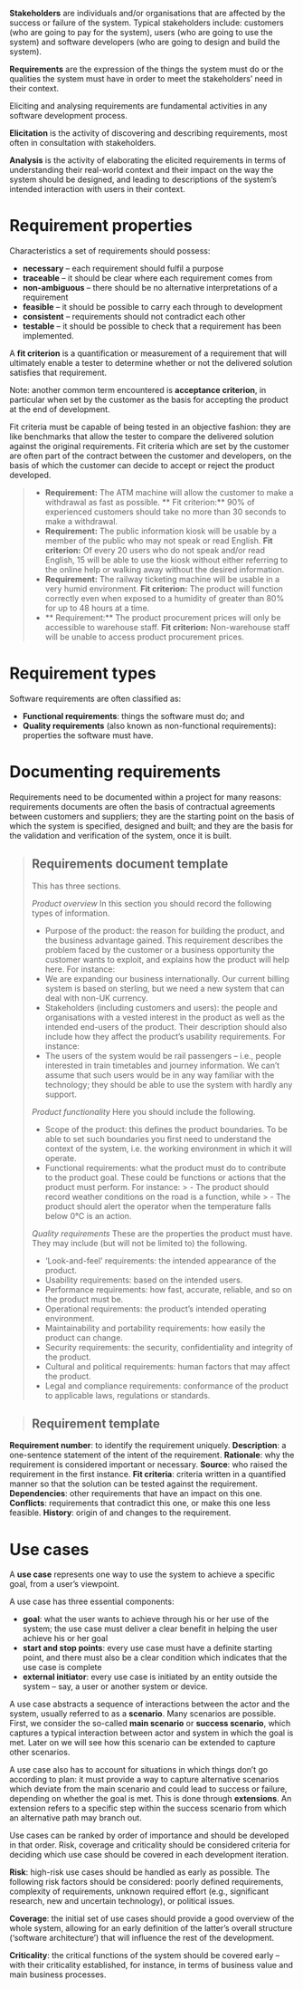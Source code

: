 **Stakeholders** are individuals and/or organisations that are affected by the success or failure of the system. Typical stakeholders include: customers (who are going to pay for the system), users (who are going to use the system) and software developers (who are going to design and build the system).
    
**Requirements** are the expression of the things the system must do or the qualities the system must have in order to meet the stakeholders’ need in their context.

Eliciting and analysing requirements are fundamental activities in any software development process.

**Elicitation** is the activity of discovering and describing requirements, most often in consultation with stakeholders.

**Analysis** is the activity of elaborating the elicited requirements in terms of understanding their real-world context and their impact on the way the system should be designed, and leading to descriptions of the system’s intended interaction with users in their context.

# Requirement properties

 Characteristics a set of requirements should possess:
 -   **necessary** – each requirement should fulfil a purpose
-   **traceable** – it should be clear where each requirement comes from
-   **non-ambiguous** – there should be no alternative interpretations of a requirement
-   **feasible** – it should be possible to carry each through to development
-   **consistent** – requirements should not contradict each other
-   **testable** – it should be possible to check that a requirement has been implemented.

A **fit criterion** is a quantification or measurement of a requirement that will ultimately enable a tester to determine whether or not the delivered solution satisfies that requirement.

Note: another common term encountered is **acceptance criterion**, in particular when set by the customer as the basis for accepting the product at the end of development.

Fit criteria must be capable of being tested in an objective fashion: they are like benchmarks that allow the tester to compare the delivered solution against the original requirements. Fit criteria which are set by the customer are often part of the contract between the customer and developers, on the basis of which the customer can decide to accept or reject the product developed.

>-   **Requirement:** The ATM machine will allow the customer to make a withdrawal as fast as possible.
>   ** Fit criterion:** 90% of experienced customers should take no more than 30 seconds to make a withdrawal.
>-   **Requirement:** The public information kiosk will be usable by a member of the public who may not speak or read English.
 >   **Fit criterion:** Of every 20 users who do not speak and/or read English, 15 will be able to use the kiosk without either referring to the online help or walking away without the desired information.
>-   **Requirement:** The railway ticketing machine will be usable in a very humid environment.
>    **Fit criterion:** The product will function correctly even when exposed to a humidity of greater than 80% for up to 48 hours at a time.
>-  ** Requirement:** The product procurement prices will only be accessible to warehouse staff.
>    **Fit criterion:** Non-warehouse staff will be unable to access product procurement prices.

# Requirement types
Software requirements are often classified as:
-   **Functional requirements**: things the software must do; and
-   **Quality requirements** (also known as non-functional requirements): properties the software must have.

# Documenting requirements
Requirements need to be documented within a project for many reasons: requirements documents are often the basis of contractual agreements between customers and suppliers; they are the starting point on the basis of which the system is specified, designed and built; and they are the basis for the validation and verification of the system, once it is built.

> ## Requirements document template
> This has three sections.
> 
 >_Product overview_
> In this section you should record the following types of information.
>-   Purpose of the product: the reason for building the product, and the business advantage gained. This requirement describes the problem faced by the customer or a business opportunity the customer wants to exploit, and explains how the product will help here. For instance:
>-   We are expanding our business internationally. Our current billing system is based on sterling, but we need a new system that can deal with non-UK currency.
>-   Stakeholders (including customers and users): the people and organisations with a vested interest in the product as well as the intended end-users of the product. Their description should also include how they affect the product’s usability requirements. For instance:
>-   The users of the system would be rail passengers – i.e., people interested in train timetables and journey information. We can’t assume that such users would be in any way familiar with the technology; they should be able to use the system with hardly any support.
>
> _Product functionality_
> Here you should include the following.
>-   Scope of the product: this defines the product boundaries. To be able to set such boundaries you first need to understand the context of the system, i.e. the working environment in which it will operate.
>-   Functional requirements: what the product must do to contribute to the product goal. These could be functions or actions that the product must perform. For instance:
		>     -   The product should record weather conditions on the road
is a function, while
		>     -   The product should alert the operator when the temperature falls below 0°C
is an action.
>
>_Quality requirements_
These are the properties the product must have. They may include (but will not be limited to) the following.
>
>-   ‘Look-and-feel’ requirements: the intended appearance of the product.
>-   Usability requirements: based on the intended users.
>-   Performance requirements: how fast, accurate, reliable, and so on the product must be.
>-   Operational requirements: the product’s intended operating environment.
>-   Maintainability and portability requirements: how easily the product can change.
>-   Security requirements: the security, confidentiality and integrity of the product.
>-   Cultural and political requirements: human factors that may affect the product.
>-   Legal and compliance requirements: conformance of the product to applicable laws, regulations or standards.

>## Requirement template
**Requirement number**: to identify the requirement uniquely.
**Description**: a one-sentence statement of the intent of the requirement.
**Rationale**: why the requirement is considered important or necessary.
**Source**: who raised the requirement in the first instance.
**Fit criteria**: criteria written in a quantified manner so that the solution can be tested against the requirement.
**Dependencies**: other requirements that have an impact on this one.
**Conflicts**: requirements that contradict this one, or make this one less feasible.
**History**: origin of and changes to the requirement.

# Use cases
A **use case** represents one way to use the system to achieve a specific goal, from a user’s viewpoint.

A use case has three essential components:
-   **goal**: what the user wants to achieve through his or her use of the system; the use case must deliver a clear benefit in helping the user achieve his or her goal
-   **start and stop points**: every use case must have a definite starting point, and there must also be a clear condition which indicates that the use case is complete
-   **external initiator**: every use case is initiated by an entity outside the system – say, a user or another system or device.

A use case abstracts a sequence of interactions between the actor and the system, usually referred to as a **scenario**. Many scenarios are possible. First, we consider the so-called **main scenario** or **success scenario**, which captures a typical interaction between actor and system in which the goal is met. Later on we will see how this scenario can be extended to capture other scenarios.

A use case also has to account for situations in which things don’t go according to plan: it must provide a way to capture alternative scenarios which deviate from the main scenario and could lead to success or failure, depending on whether the goal is met. This is done through **extensions**. An extension refers to a specific step within the success scenario from which an alternative path may branch out.

Use cases can be ranked by order of importance and should be developed in that order. Risk, coverage and criticality should be considered criteria for deciding which use case should be covered in each development iteration.

**Risk**: high-risk use cases should be handled as early as possible. The following risk factors should be considered: poorly defined requirements, complexity of requirements, unknown required effort (e.g., significant research, new and uncertain technology), or political issues.

**Coverage**: the initial set of use cases should provide a good overview of the whole system, allowing for an early definition of the latter’s overall structure (‘software architecture’) that will influence the rest of the development.

**Criticality**: the critical functions of the system should be covered early – with their criticality established, for instance, in terms of business value and main business processes.


